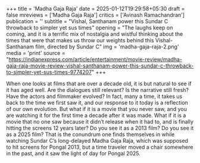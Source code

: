 +++
title = 'Madha Gaja Raja'
date = 2025-01-12T19:29:58+05:30
draft = false
mreviews = ['Madha Gaja Raja']
critics = ['Avinash Ramachandran']
publication = ''
subtitle = "Vishal, Santhanam power this Sundar C throwback to simpler yet sus times"
opening = "The laughs keep on coming, and it is a terrific mix of nostalgia and wistful thinking about the times that were that makes us throw our weights behind this Vishal-Santhanam film, directed by Sundar C"
img = 'madha-gaja-raja-2.png'
media = 'print'
source = "https://indianexpress.com/article/entertainment/movie-review/madha-gaja-raja-movie-review-vishal-santhanam-power-this-sundar-c-throwback-to-simpler-yet-sus-times-9774207"
+++

When one looks at films that are over a decade old, it is but natural to see if it has aged well. Are the dialogues still relevant? Is the narrative still fresh? Have the actors and filmmaker evolved? In fact, many a time, it takes us back to the time we first saw it, and our response to it today is a reflection of our own evolution. But what if it is a movie that you never saw, and you are watching it for the first time a decade after it was made. What if it is a movie that no one saw because it didn’t release when it had to, and is finally hitting the screens 12 years later? Do you see it as a 2013 film? Do you see it as a 2025 film? That is the conundrum one finds themselves in while watching Sundar C’s long-delayed Madha Gaja Raja, which was supposed to hit screens for Pongal 2013, but a time traveler moved a chair somewhere in the past, and it saw the light of day for Pongal 2025.
